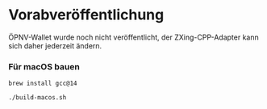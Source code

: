 # Vorabveröffentlichung

ÖPNV-Wallet wurde noch nicht veröffentlicht, der ZXing-CPP-Adapter kann sich daher jederzeit ändern.


### Für macOS bauen
```
brew install gcc@14
```

```
./build-macos.sh
```
